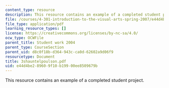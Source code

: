 ```yaml
---
content_type: resource
description: This resource contains an example of a completed student project.
file: /courses/4-301-introduction-to-the-visual-arts-spring-2007/e44d4be289609f10b19900ee8509679b_3shauntelpoulson.pdf
file_type: application/pdf
learning_resource_types: []
license: https://creativecommons.org/licenses/by-nc-sa/4.0/
ocw_type: OCWFile
parent_title: Student work 2004
parent_type: CourseSection
parent_uid: d8c0f18b-d364-943c-ca0d-62602a9d06f9
resourcetype: Document
title: 3shauntelpoulson.pdf
uid: e44d4be2-8960-9f10-b199-00ee8509679b
---
```

This resource contains an example of a completed student project.
